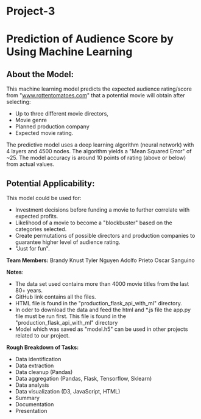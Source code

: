 # Project-3

# Prediction of Audience Score by Using Machine Learning

## About the Model:
This machine learning model predicts the expected audience rating/score from "www.rottentomatoes.com" that a potential movie will obtain after selecting:
* Up to three different movie directors,
* Movie genre
* Planned production company
* Expected movie rating.
 
The predictive model uses a deep learning algorithm (neural network) with 4 layers and 4500 nodes. The algorithm yields a "Mean Squared Error" of ~25. The model accuracy is around 10 points of rating (above or below) from actual values.

## Potential Applicability:
This model could be used for:
* Investment decisions before funding a movie to further correlate with expected profits.
* Likelihood of a movie to become a "blockbuster" based on the categories selected.
* Create permutations of possible directors and production companies to guarantee higher level of audience rating.
* "Just for fun". 

<b>Team Members:</b>
Brandy Knust
Tyler Nguyen
Adolfo Prieto
Oscar Sanguino

<b>Notes</b>:
* The data set used contains more than 4000 movie titles from the last 80+ years.
* GitHub link contains all the files.
* HTML file is found in the "production_flask_api_with_ml" directory. 
* In oder to download the data and feed the html and *.js file the app.py file must be run first. This file is found in the "production_flask_api_with_ml" directory
* Model which was saved as "model.h5" can be used in other projects related to our project.


<b>Rough Breakdown of Tasks:</b>
* Data identification
* Data extraction 
* Data cleanup (Pandas)
* Data aggregation (Pandas, Flask, Tensorflow, Sklearn)
* Data analysis
* Data visualization (D3, JavaScript, HTML)
* Summary
* Documentation
* Presentation
